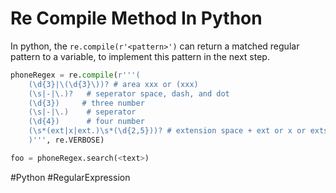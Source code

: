 # Re Compile Method In Python

In python, the `re.compile(r'<pattern>')` can return a matched regular pattern to a variable, to implement this pattern in the next step.

``` python
phoneRegex = re.compile(r'''( 
    (\d{3}|\(\d{3}\))? # area xxx or (xxx)
    (\s|-|\.)?   # seperator space, dash, and dot
    (\d{3})     # three number
    (\s|-|\.)    # seperator
    (\d{4})      # four number
    (\s*(ext|x|ext.)\s*(\d{2,5}))? # extension space + ext or x or extsomething + space + xx-xxxxx number
    )''', re.VERBOSE)

foo = phoneRegex.search(<text>)
```

#Python #RegularExpression 
